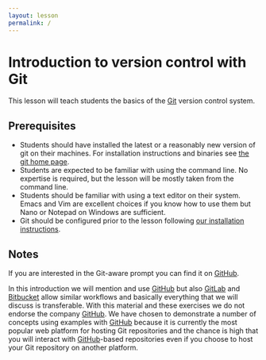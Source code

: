 ```yaml
---
layout: lesson
permalink: /
---
```


# Introduction to version control with Git

This lesson will teach students the basics of the [Git](https://git-scm.com/)
version control system.


## Prerequisites

- Students should have installed the latest or a reasonably new version of
  git on their machines. For installation instructions and binaries see 
  [the git home page](https://git-scm.com/).
- Students are expected to be familiar with using the command line. No
  expertise is required, but the lesson will be mostly taken from the command
  line.
- Students should be familiar with using a text editor on their system. Emacs
  and Vim are excellent choices if you know how to use them but Nano or
  Notepad on Windows are sufficient.
- Git should be configured prior to the lesson following [our installation instructions](https://coderefinery.github.io/installation/).


## Notes

If you are interested in the Git-aware prompt you can find it on
[GitHub](https://github.com/jimeh/git-aware-prompt).

In this introduction we will mention and use [GitHub](https://github.com) but also
[GitLab](https://gitlab.com) and [Bitbucket](https://bitbucket.org) allow
similar workflows and basically everything that we will discuss is transferable. With
this material and these exercises we do not endorse the company
[GitHub](https://github.com). We have chosen to demonstrate a number of
concepts using examples with [GitHub](https://github.com) because it is
currently the most popular web platform for hosting Git repositories and the chance is high
that you will interact with [GitHub](https://github.com)-based repositories even if you
choose to host your Git repository on another platform.
